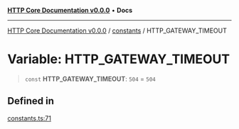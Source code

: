 [**HTTP Core Documentation v0.0.0**](../../README.md) • **Docs**

***

[HTTP Core Documentation v0.0.0](../../modules.md) / [constants](../README.md) / HTTP\_GATEWAY\_TIMEOUT

# Variable: HTTP\_GATEWAY\_TIMEOUT

> `const` **HTTP\_GATEWAY\_TIMEOUT**: `504` = `504`

## Defined in

[constants.ts:71](https://github.com/stonemjs/http-core/blob/3497087dac965583296f5092cd519a9aa0728373/src/constants.ts#L71)
